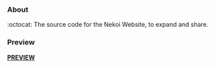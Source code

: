 ### About
:octocat: The source code for the Nekoi Website, to expand and share.

### Preview 
[**PREVIEW**](https://www.nekoi.eu.org)


